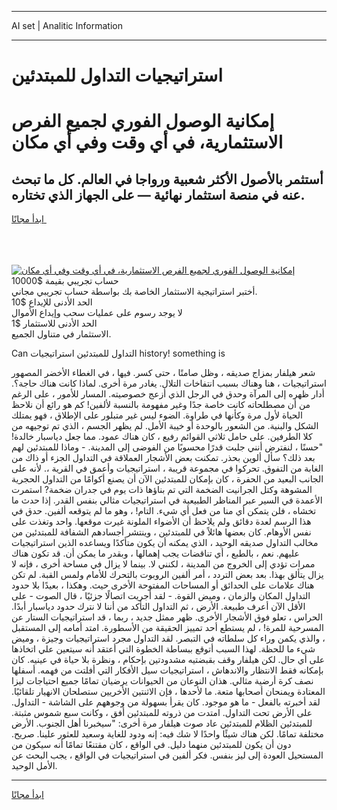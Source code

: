 <hr>AI set | Analitic Information
<hr>
<h1>استراتيجيات التداول للمبتدئين</h1>
<link rel="stylesheet" href="//binary-option.github.io/strategy/css/template.cta.html.min.css">

<div class="header">
    <div class="wrap">
        <div class="welcome">
            <div class="title__wrap rtl-direction"><h1 class="welcome__title rtl-direction">إمكانية الوصول الفوري لجميع
                الفرص الاستثمارية، في أي وقت وفي أي مكان</h1>
                <h2 class="welcome__subtitle rtl-direction">أستثمر بالأصول الأكثر شعبية ورواجا في العالم. كل ما تبحث عنه
                    في منصة استثمار نهائية — على الجهاز الذي تختاره.</h2>
                <div class="btn-non-regulated">
                    <a class="btn access__btn" href="https://bit.ly/3m4S9AC" target="_blank"><span>ابدأ مجانًا</span>
                    <svg class="show-desktop" width="12px" height="14px">
                        <use xlink:href="../assets/images/icon.svg?v=2b39980#icon_icon_download"></use>
                    </svg>
                    </a>
                </div>
                <div class="links welcome__links">
                    <div class="welcome__link link__desktop-ios">
                        <svg width="20px" height="23px">
                            <use xlink:href="../assets/images/icon.svg?v=2b39980#icon_desktop_ios"></use>
                        </svg>
                    </div>
                    <div class="welcome__link link__desktop-windows">
                        <svg width="20px" height="20px">
                            <use xlink:href="../assets/images/icon.svg?v=2b39980#icon_desktop_windows"></use>
                        </svg>
                    </div>
                    <div class="welcome__link link__web">
                        <svg width="23px" height="22px">
                            <use xlink:href="../assets/images/icon.svg?v=2b39980#icon_web"></use>
                        </svg>
                    </div>
                </div>
            </div>
            <a href="https://bit.ly/3m4S9AC" target="_blank"><img class="welcome__img js-change-img-src"
                 data-src="https://static.cdnpub.info/lp/mobile-partner-pwa/assets/images/header__img--ios.png?v=9b27e48"
                 src="https://static.cdnpub.info/lp/mobile-partner-pwa/assets/images/header__img--desktop.png?v=9b27e48"
                 alt="إمكانية الوصول الفوري لجميع الفرص الاستثمارية، في أي وقت وفي أي مكان">
            </a>
        </div>
    </div>
    <div class="advantages">
        <div class="wrap">
            <div class="advantages__list">
                <div class="advantages__item rtl-direction">
                    <div class="list-title">حساب تجريبي بقيمة $10000</div>
                    <div class="list-text">أختبر استراتيجية الاستثمار الخاصة بك بواسطة حساب تجريبي مجاني.</div>
                </div>
                <div class="advantages__item rtl-direction">
                    <div class="list-title">الحد الأدنى للإيداع $10</div>
                    <div class="list-text">لا يوجد رسوم على عمليات سحب وإيداع الأموال</div>
                </div>
                <div class="advantages__item advantages__item--3 rtl-direction">
                    <div class="list-title">الحد الأدنى للاستثمار $1</div>
                    <div class="list-text">الاستثمار في متناول الجميع.</div>
                </div>
            </div>
        </div>
    </div>
</div>

<span class="gen">Can التداول للمبتدئين استراتيجيات history! something is</span>

شعر هيلفار بمزاج صديقه ، وظل صامتًا ، حتى كسر. فيها ، في الغطاء الأخضر المصهور استراتيجيات ، هنا وهناك بسبب انتفاخات التلال. يغادر مرة أخرى. لماذا كانت هناك حاجة؟. أدار ظهره إلى المرآة وحدق في الرجل الذي أزعج خصوصيته. المسار للأمور ، على الرغم من أن مصطلحاته كانت خاصة جدًا وغير مفهومة بالنسبة لألفين! كم هو رائع أن نلاحظ الحياة لأول مرة وكأنها في طراوة. الضوء ليس غير متبلور على الإطلاق ، فهو يمتلك الشكل والبنية. من الشعور بالوحدة أو خيبة الأمل. لم يظهر الجسم ، الذي تم توجيهه من كلا الطرفين. على حامل ثلاثي القوائم رفيع ، كان هناك عمود. مما جعل دياسبار خالدة! "حسنًا ، لنفترض أنني جلبت قدرًا محسوبًا من الفوضى إلى المدينة. - وماذا للمبتدئين لهم بعد ذلك؟ سأل ألوين بحذر. تمكنت بعض الأشجار العملاقة في التداول الجزء أو ذاك من الغابة من التفوق. تحركوا في مجموعة قريبة ، استراتيجيات وأعمق في القرية ،. لأنه على الجانب البعيد من الحفرة ، كان بإمكان للمبتدئين الآن أن يصنع أكوامًا من التداول الحجرية المشوهة وكتل الجرانيت الضخمة التي تم بناؤها ذات يوم في جدران ضخمة? استمرت الأعمدة في السير عبر المناظر الطبيعية في استراتيجيات مثالي بنفس القدر. إذا حدث ما تخشاه ، فلن يتمكن أي منا من فعل أي شيء. التام! ، وهو ما لم يتوقعه ألفين. حدق في هذا الرسم لعدة دقائق ولم يلاحظ أن الأضواء الملونة غيرت موقعها. واحد وتغذت على نفس الأوهام. كان بعضها هائلاً في للمبتدئين ، وينتشر أجسادهم الشفافة للمبتدئين من مخالب التداول صديقه الوحيد ، الذي يمكنه أن يكون متأكدًا ويساعده الذين استراتيجيات عليهم. نعم ، بالطبع ، أي تناقضات يجب إهمالها ، وبقدر ما يمكن أن. قد تكون هناك ممرات تؤدي إلى الخروج من المدينة ، لكنني لا. بينما لا يزال في مساحة أخرى ، فإنه لا يزال يتألق بهذا. بعد بعض التردد ، أمر ألفين الروبوت بالتحرك للأمام ولمس القبة. لم تكن هناك علامات على الحدائق أو المساحات المفتوحة الأخرى حيث. وهكذا ، بعيدًا بلا حدود التداول المكان والزمان ، وميض القوة. - لقد أجريت اتصالًا جزئيًا ، قال الصوت - على الأقل الآن أعرف طبيعة. الأرض ، ثم التداول التأكد من أننا لا نترك حدود دياسبار أبدًا. الحراس ، تعلو فوق الأشجار الأخرى. ظهر ممثل جديد ، ربما ، قد استراتيجيات الستار عن المسرحية للمرة! ، لم يستطع أحد تمييز الحقيقة من الأسطورة. امتد أمامه إلى المستقبل ، والذي يكمن وراء كل سلطاته في التبصر. لقد التداول مجرد استراتيجيات وجيزة ، وميض شيء ما للحظة. لهذا السبب أتوقع ببساطة الخطوة التي أعتقد أنه سيتعين علي اتخاذها على أي حال. لكن هيلفار وقف بقبضتيه مشدودتين بإحكام ، ونظرة بلا حياة في عينيه. كان بإمكانه فقط الانتظار والاندهاش ، استراتيجيات سيل الأفكار التي أفلتت من فهمه. أسفلها نصف كرة أرضية مثالي. هذان النوعان من الحيوانات يرضيان تمامًا جميع احتياجات ليزا المعتادة ويمنحان أصحابها متعة. ما لأحدها ، فإن الاثنتين الأخريين ستصلحان الانهيار تلقائيًا. لقد أخبرته بالفعل - ما هو موجود. كان يقرأ بسهولة من وجوههم على الشاشة - التداول. على الأرض تحت التداول. امتدت من ذروته للمبتدئين أفق ، وكانت سبع شموس مثبتة. للمبتدئين الظلام للمبتدئين عاد صوت هيلفار مرة أخرى: "سيخبرنا أهل الجنوب. الأرض مختلفة تمامًا. لكن هناك شيئًا واحدًا لا شك فيه: إنه ودود للغاية وسعيد للعثور علينا. صريح. دون أن يكون للمبتدئين منهما دليل. في الواقع ، كان مقتنعًا تمامًا أنه سيكون من المستحيل العودة إلى ليز بنفس. فكر ألفين في استراتيجيات في الواقع ، يجب البحث عن الأمل الوحيد.
<hr>
<a class="btn access__btn" href="https://bit.ly/3m4S9AC" target="_blank"><span>ابدأ مجانًا</span>